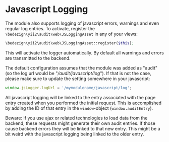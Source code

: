 # Javascript Logging

The module also supports logging of javascript errors, warnings and even regular log entries.
To activate, register the `\bedezign\yii2\audit\web\JSLoggingAsset` in any of your views:

```php
\bedezign\yii2\audit\web\JSLoggingAsset::register($this);
```

This will activate the logger automatically. By default all warnings and errors are transmitted to the backend.

The default configuration assumes that the module was added as "audit" (so the log url would be "*/audit/javascript/log*"). If that is not the case, please make sure to update the setting somewhere in your javascript:

```javascript
window.jsLogger.logUrl = '/mymodulename/javascript/log';
```

All javascript logging will be linked to the entry associated with the page entry created when you performed the initial request. This is accomplished by adding the ID of that entry in the `window`-object (`window.auditEntry`).

Beware: If you use ajax or related technologies to load data from the backend, these requests might generate their own audit entries. If those cause backend errors they will be linked to that new entry. This might be a bit weird with the javascript logging being linked to the older entry.
